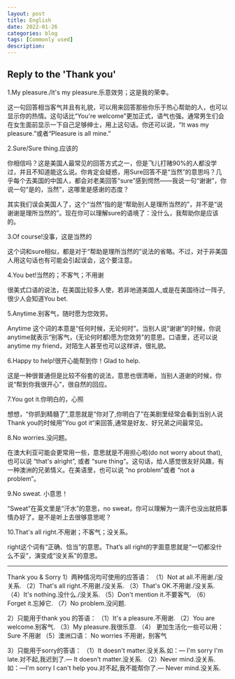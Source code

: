```yaml
---
layout: post
title: English
date: 2022-01-26
categories: blog
tags: [Commonly used]
description:
---
```


## Reply to the 'Thank you'

1.My pleasure./It's my pleasure.乐意效劳；这是我的荣幸。

这一句回答相当客气并且有礼貌，可以用来回答那些你乐于热心帮助的人，也可以显示你的热情。这句话比“You're welcome”更加正式，语气也强。通常男生们会在女生面前显示一下自己足够绅士，用上这句话。你还可以说，“It was my pleasure.”或者“Pleasure is all mine.”


2.Sure/Sure thing.应该的


你相信吗？这是美国人最常见的回答方式之一，但是飞儿打赌90%的人都没学过，并且不知道能这么说。你肯定会疑惑，用Sure回答不是“当然”的意思吗？几乎每个去美国的中国人，都会对老美回答“sure”感到愕然——我说一句“谢谢”，你说一句“是的，当然”，这哪里是感谢的态度？


其实我们误会美国人了，这个“当然”指的是“帮助别人是理所当然的”，并不是“说谢谢是理所当然的”。现在你可以理解sure的语境了：没什么，我帮助你是应该的。


3.Of course!没事，这是当然的


这个词和sure相似，都是对于“帮助是理所当然的”说法的省略。不过，对于非美国人用这句话也有可能会引起误会，这个要注意。


4.You bet!当然的；不客气；不用谢

很美式口语的说法，在美国比较多人使，若非地道美国人,或是在美国待过一阵子,很少人会知道You bet.


5.Anytime.别客气，随时愿为您效劳。


Anytime 这个词的本意是“任何时候，无论何时”。当别人说“谢谢”的时候，你说 anytime就表示“别客气，(无论何时都)愿为您效劳”的意思。口语里，还可以说anytime my friend，对陌生人甚至也可以这样讲，很礼貌。


6.Happy to help!很开心能帮到你！Glad to help.


这是一种很普通但是比较不俗套的说法，意思也很清晰，当别人道谢的时候，你说“帮到你我很开心”，很自然的回应。


7.You got it.你明白的，心照


想想，“你抓到精髓了”,意思就是“你对了,你明白了”在美剧里经常会看到当别人说Thank you的时候用”You got it“来回答,通常是好友、好兄弟之间最常见。

8.No worries.没问题。

在澳大利亚可能会更常用一些，意思就是不用担心啦(do not worry about that), 也可以说 “that's alright”, 或者 “sure thing”。这句话，给人感觉很友好风趣，有一种澳洲的兄弟情义。在美语里，也可以说 “no problem”或者 “not a problem”。

9.No sweat. 小意思！

“Sweat”在英文里是“汗水”的意思，no sweat，你可以理解为一滴汗也没出就把事情办好了。是不是听上去很够意思呢？


10.That's all right.不用谢；不客气；没关系。


right这个词有“正确、恰当”的意思。That’s all right的字面意思就是“一切都没什么不妥”，演变成“没关系”的意思。

---------------------------------------------------
Thank you & Sorry
1）两种情况均可使用的应答语：
（1）Not at all.不用谢./没关系.
（2）That's all right.不用谢./没关系.
（3）That's OK.不用谢./没关系.
（4）It's nothing.没什么./没关系.
（5）Don't mention it.不要客气.
（6）Forget it.忘掉它.
（7）No problem.没问题.

2）只能用于thank you 的答语：
（1）It's a pleasure.不用谢.
（2）You are welcome.别客气.
（3）My pleasure.我很乐意.
（4）  更加生活化一些可以用：   Sure 不用谢
（5）澳洲口语：   No worries 不用谢，别客气

3）只能用于sorry的答语：
（1）It doesn't matter.没关系.如：— I'm sorry I'm late.对不起,我迟到了.— It doesn't matter.没关系.
（2）Never mind.没关系.如：—I'm sorry I can't help you.对不起,我不能帮你了.— Never mind.没关系.
